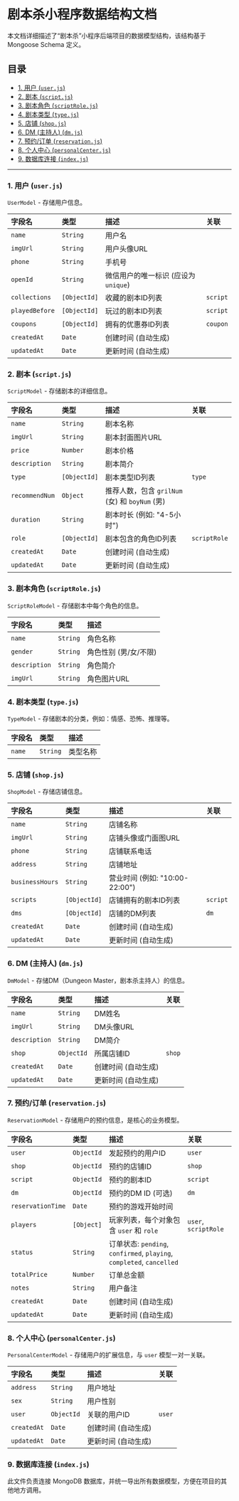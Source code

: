 # 剧本杀小程序数据结构文档

本文档详细描述了“剧本杀”小程序后端项目的数据模型结构，该结构基于 Mongoose Schema 定义。

## 目录

- [1. 用户 (`user.js`)](#1-用户-userjs)
- [2. 剧本 (`script.js`)](#2-剧本-scriptjs)
- [3. 剧本角色 (`scriptRole.js`)](#3-剧本角色-scriptrolejs)
- [4. 剧本类型 (`type.js`)](#4-剧本类型-typejs)
- [5. 店铺 (`shop.js`)](#5-店铺-shopjs)
- [6. DM (主持人) (`dm.js`)](#6-dm-主持人-dmjs)
- [7. 预约/订单 (`reservation.js`)](#7-预约订单-reservationjs)
- [8. 个人中心 (`personalCenter.js`)](#8-个人中心-personalcenterjs)
- [9. 数据库连接 (`index.js`)](#9-数据库连接-indexjs)

---

### 1. 用户 (`user.js`)

`UserModel` - 存储用户信息。

| 字段名 | 类型 | 描述 | 关联 |
| :--- | :--- | :--- | :--- |
| `name` | `String` | 用户名 | |
| `imgUrl` | `String` | 用户头像URL | |
| `phone` | `String` | 手机号 | |
| `openId` | `String` | 微信用户的唯一标识 (应设为 `unique`) | |
| `collections` | `[ObjectId]` | 收藏的剧本ID列表 | `script` |
| `playedBefore` | `[ObjectId]` | 玩过的剧本ID列表 | `script` |
| `coupons` | `[ObjectId]` | 拥有的优惠券ID列表 | `coupon` |
| `createdAt` | `Date` | 创建时间 (自动生成) | |
| `updatedAt` | `Date` | 更新时间 (自动生成) | |

### 2. 剧本 (`script.js`)

`ScriptModel` - 存储剧本的详细信息。

| 字段名 | 类型 | 描述 | 关联 |
| :--- | :--- | :--- | :--- |
| `name` | `String` | 剧本名称 | |
| `imgUrl` | `String` | 剧本封面图片URL | |
| `price` | `Number` | 剧本价格 | |
| `description` | `String` | 剧本简介 | |
| `type` | `[ObjectId]` | 剧本类型ID列表 | `type` |
| `recommendNum` | `Object` | 推荐人数，包含 `grilNum` (女) 和 `boyNum` (男) | |
| `duration` | `String` | 剧本时长 (例如: "4-5小时") | |
| `role` | `[ObjectId]` | 剧本包含的角色ID列表 | `scriptRole` |
| `createdAt` | `Date` | 创建时间 (自动生成) | |
| `updatedAt` | `Date` | 更新时间 (自动生成) | |

### 3. 剧本角色 (`scriptRole.js`)

`ScriptRoleModel` - 存储剧本中每个角色的信息。

| 字段名 | 类型 | 描述 |
| :--- | :--- | :--- |
| `name` | `String` | 角色名称 |
| `gender` | `String` | 角色性别 (男/女/不限) |
| `description` | `String` | 角色简介 |
| `imgUrl` | `String` | 角色图片URL |

### 4. 剧本类型 (`type.js`)

`TypeModel` - 存储剧本的分类，例如：情感、恐怖、推理等。

| 字段名 | 类型 | 描述 |
| :--- | :--- | :--- |
| `name` | `String` | 类型名称 |

### 5. 店铺 (`shop.js`)

`ShopModel` - 存储店铺信息。

| 字段名 | 类型 | 描述 | 关联 |
| :--- | :--- | :--- | :--- |
| `name` | `String` | 店铺名称 | |
| `imgUrl` | `String` | 店铺头像或门面图URL | |
| `phone` | `String` | 店铺联系电话 | |
| `address` | `String` | 店铺地址 | |
| `businessHours` | `String` | 营业时间 (例如: "10:00-22:00") | |
| `scripts` | `[ObjectId]` | 店铺拥有的剧本ID列表 | `script` |
| `dms` | `[ObjectId]` | 店铺的DM列表 | `dm` |
| `createdAt` | `Date` | 创建时间 (自动生成) | |
| `updatedAt` | `Date` | 更新时间 (自动生成) | |

### 6. DM (主持人) (`dm.js`)

`DmModel` - 存储DM（Dungeon Master，剧本杀主持人）的信息。

| 字段名 | 类型 | 描述 | 关联 |
| :--- | :--- | :--- | :--- |
| `name` | `String` | DM姓名 | |
| `imgUrl` | `String` | DM头像URL | |
| `description` | `String` | DM简介 | |
| `shop` | `ObjectId` | 所属店铺ID | `shop` |
| `createdAt` | `Date` | 创建时间 (自动生成) | |
| `updatedAt` | `Date` | 更新时间 (自动生成) | |

### 7. 预约/订单 (`reservation.js`)

`ReservationModel` - 存储用户的预约信息，是核心的业务模型。

| 字段名 | 类型 | 描述 | 关联 |
| :--- | :--- | :--- | :--- |
| `user` | `ObjectId` | 发起预约的用户ID | `user` |
| `shop` | `ObjectId` | 预约的店铺ID | `shop` |
| `script` | `ObjectId` | 预约的剧本ID | `script` |
| `dm` | `ObjectId` | 预约的DM ID (可选) | `dm` |
| `reservationTime`| `Date` | 预约的游戏开始时间 | |
| `players` | `[Object]` | 玩家列表，每个对象包含 `user` 和 `role` | `user`, `scriptRole` |
| `status` | `String` | 订单状态: `pending`, `confirmed`, `playing`, `completed`, `cancelled` | |
| `totalPrice` | `Number` | 订单总金额 | |
| `notes` | `String` | 用户备注 | |
| `createdAt` | `Date` | 创建时间 (自动生成) | |
| `updatedAt` | `Date` | 更新时间 (自动生成) | |

### 8. 个人中心 (`personalCenter.js`)

`PersonalCenterModel` - 存储用户的扩展信息，与 `user` 模型一对一关联。

| 字段名 | 类型 | 描述 | 关联 |
| :--- | :--- | :--- | :--- |
| `address` | `String` | 用户地址 | |
| `sex` | `String` | 用户性别 | |
| `user` | `ObjectId` | 关联的用户ID | `user` |
| `createdAt` | `Date` | 创建时间 (自动生成) | |
| `updatedAt` | `Date` | 更新时间 (自动生成) | |

### 9. 数据库连接 (`index.js`)

此文件负责连接 MongoDB 数据库，并统一导出所有数据模型，方便在项目的其他地方调用。